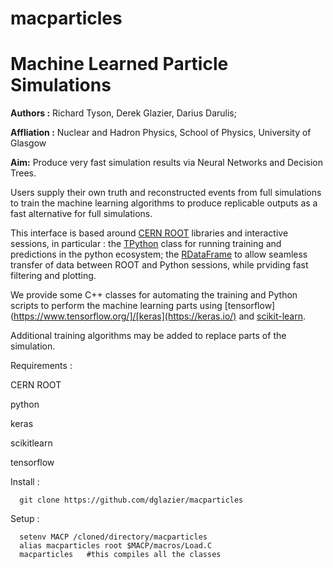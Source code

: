 # macparticles
Machine Learned Particle Simulations
====================================

**Authors :** Richard Tyson, Derek Glazier, Darius Darulis;

**Affliation :** Nuclear and Hadron Physics, School of Physics, University of Glasgow

**Aim:** Produce very fast simulation results via Neural Networks and Decision Trees.

Users supply their own truth and reconstructed events from full simulations
to train the machine learning algorithms to produce replicable outputs as
a fast alternative for full simulations.

This interface is based around [CERN ROOT](https://root.cern/) libraries and interactive sessions, in particular : the [TPython](https://root.cern/doc/master/classTPython.html) class for running training and predictions in the python ecosystem; the [RDataFrame](https://root.cern/doc/master/classROOT_1_1RDataFrame.html) to allow seamless transfer of data between ROOT and Python sessions, while prviding fast filtering and plotting.

We provide some C++ classes for automating the training and Python scripts to
perform the machine learning parts using [tensorflow](https://www.tensorflow.org/]/[keras](https://keras.io/) and [scikit-learn](https://scikit-learn.org/stable/).

Additional training algorithms may be added to replace parts of the simulation.

Requirements :

  CERN ROOT

  python

  keras

  scikitlearn

  tensorflow
 
Install :

      git clone https://github.com/dglazier/macparticles


Setup :

      setenv MACP /cloned/directory/macparticles
      alias macparticles root $MACP/macros/Load.C
      macparticles	 #this compiles all the classes